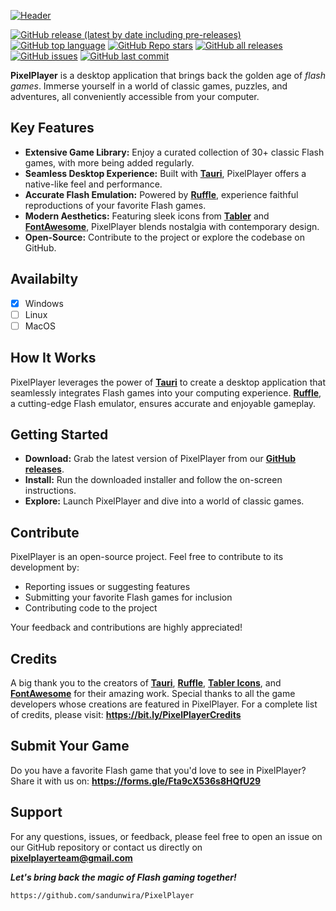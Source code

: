 [![Header](https://github.com/user-attachments/assets/e6fa0d53-c1df-4511-b64a-2057411c6035)](https://github.com/sandunwira/PixelPlayer)

[![GitHub release (latest by date including pre-releases)](https://img.shields.io/github/v/release/sandunwira/PixelPlayer?include_prereleases&style=for-the-badge)](https://github.com/sandunwira/PixelPlayer/releases/latest)
[![GitHub top language](https://img.shields.io/github/languages/top/sandunwira/PixelPlayer?style=for-the-badge)](https://github.com/sandunwira/PixelPlayer)
[![GitHub Repo stars](https://img.shields.io/github/stars/sandunwira/PixelPlayer?style=for-the-badge)](https://github.com/sandunwira/PixelPlayer/stargazers)
[![GitHub all releases](https://img.shields.io/github/downloads/sandunwira/PixelPlayer/total?style=for-the-badge)](https://github.com/sandunwira/PixelPlayer/releases)
[![GitHub issues](https://img.shields.io/github/issues-raw/sandunwira/PixelPlayer?style=for-the-badge)](https://github.com/sandunwira/PixelPlayer/issues)
[![GitHub last commit](https://img.shields.io/github/last-commit/sandunwira/PixelPlayer?style=for-the-badge)](https://github.com/sandunwira/PixelPlayer/commit/main)

**PixelPlayer** is a desktop application that brings back the golden age of _flash games_. Immerse yourself in a world of classic games, puzzles, and adventures, all conveniently accessible from your computer.

## Key Features

- **Extensive Game Library:** Enjoy a curated collection of 30+ classic Flash games, with more being added regularly.
- **Seamless Desktop Experience:** Built with **[Tauri](https://tauri.app)**, PixelPlayer offers a native-like feel and performance.
- **Accurate Flash Emulation:** Powered by **[Ruffle](https://ruffle.rs)**, experience faithful reproductions of your favorite Flash games.
- **Modern Aesthetics:** Featuring sleek icons from **[Tabler](https://tabler.io/icons)** and **[FontAwesome](https://fontawesome.com)**, PixelPlayer blends nostalgia with contemporary design.
- **Open-Source:** Contribute to the project or explore the codebase on GitHub.

## Availabilty

- [x] Windows
- [ ] Linux
- [ ] MacOS

## How It Works

PixelPlayer leverages the power of **[Tauri](https://tauri.app)** to create a desktop application that seamlessly integrates Flash games into your computing experience. **[Ruffle](https://ruffle.rs)**, a cutting-edge Flash emulator, ensures accurate and enjoyable gameplay.

## Getting Started

- **Download:** Grab the latest version of PixelPlayer from our **[GitHub releases](https://github.com/sandunwira/PixelPlayer/releases/latest)**.
- **Install:** Run the downloaded installer and follow the on-screen instructions.
- **Explore:** Launch PixelPlayer and dive into a world of classic games.

## Contribute

PixelPlayer is an open-source project. Feel free to contribute to its development by:

- Reporting issues or suggesting features
- Submitting your favorite Flash games for inclusion
- Contributing code to the project

Your feedback and contributions are highly appreciated!

## Credits

A big thank you to the creators of **[Tauri](https://tauri.app)**, **[Ruffle](https://ruffle.rs)**, **[Tabler Icons](https://tabler.io/icons)**, and **[FontAwesome](https://fontawesome.com)** for their amazing work. Special thanks to all the game developers whose creations are featured in PixelPlayer. For a complete list of credits, please visit: **https://bit.ly/PixelPlayerCredits**

## Submit Your Game

Do you have a favorite Flash game that you'd love to see in PixelPlayer? Share it with us on: **https://forms.gle/Fta9cX536s8HQfU29**

## Support

For any questions, issues, or feedback, please feel free to open an issue on our GitHub repository or contact us directly on **pixelplayerteam@gmail.com**

***Let's bring back the magic of Flash gaming together!***

```
https://github.com/sandunwira/PixelPlayer
```
